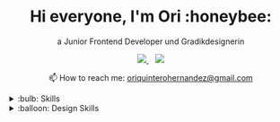 

<h1 align="center">
 Hi everyone, I'm Ori :honeybee:
</h1>

<p align="center">
 a Junior Frontend Developer und Gradikdesignerin
</p>

<!-- <p align="center" >
 from Venezuela <strong>but</strong> now in Germany!
</p> -->

<p align="center">
 <a href="https://www.linkedin.com/in/oriana-quintero/">
    <img src="https://img.shields.io/badge/linkedin-%230077B5.svg?&style=for-the-badge&logo=linkedin&logoColor=white" />
 </a>&nbsp;&nbsp;
 
 <a href="https://www.behance.net/orianaqh">
   <img src="https://img.shields.io/badge/Behance-0054F7?style=for-the-badge&logo=behance&logoColor=white"/>
 </a>
</p>

<p align='center'>
  📫 How to reach me: <a href='mailto:oriquinterohernandez@gmail.com'>oriquinterohernandez@gmail.com</a>
</p>

<details>
  <summary> :bulb: Skills</summary>
 <ul>
  <li></li>
  <li></li>
  <li></li>
  <li>HTML</li>
  <li>CSS/SCSS</li>
</details>

<details>
  <summary>:balloon: Design Skills</summary>
 <ul>
  <li>Adobe Illustrator</li>
  <li>Adobe Photoshop</li>
  <li>Adobe InDesign</li>
  <li>CorelDraw</li>
  <li>Figma</li>
</details>
